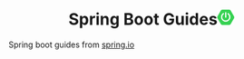 <h1 style="text-align: center; font-weight: bold;">Spring Boot Guides<img src='./assets/springboot.png' style='width: 30px;'><img/></h1>

Spring boot guides from [spring.io](spring.io)
